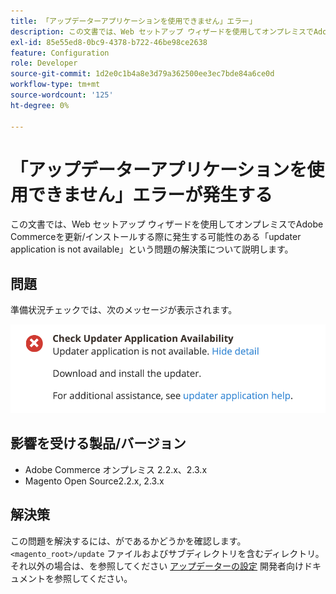 ```yaml
---
title: 「アップデーターアプリケーションを使用できません」エラー」
description: この文書では、Web セットアップ ウィザードを使用してオンプレミスでAdobe Commerceを更新/インストールする際に発生する可能性のある「updater application is not available」という問題の解決策について説明します。
exl-id: 85e55ed8-0bc9-4378-b722-46be98ce2638
feature: Configuration
role: Developer
source-git-commit: 1d2e0c1b4a8e3d79a362500ee3ec7bde84a6ce0d
workflow-type: tm+mt
source-wordcount: '125'
ht-degree: 0%

---
```


# 「アップデーターアプリケーションを使用できません」エラーが発生する

この文書では、Web セットアップ ウィザードを使用してオンプレミスでAdobe Commerceを更新/インストールする際に発生する可能性のある「updater application is not available」という問題の解決策について説明します。

## 問題

準備状況チェックでは、次のメッセージが表示されます。

![Screen_Shot_2019-08-29_at_1.39.12_PM.png](assets/Screen_Shot_2019-08-29_at_1.39.12_PM.png)

## 影響を受ける製品/バージョン

* Adobe Commerce オンプレミス 2.2.x、2.3.x
* Magento Open Source2.2.x, 2.3.x


## 解決策

この問題を解決するには、がであるかどうかを確認します。 `<magento_root>/update` ファイルおよびサブディレクトリを含むディレクトリ。 それ以外の場合は、を参照してください [アップデーターの設定](https://devdocs.magento.com/guides/v2.3/comp-mgr/updater/update-updater.html) 開発者向けドキュメントを参照してください。
